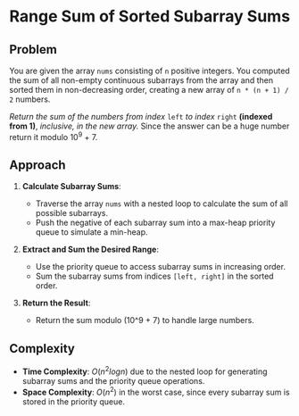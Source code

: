 # Range Sum of Sorted Subarray Sums

## Problem
You are given the array `nums` consisting of `n` positive integers. You computed the sum of all non-empty continuous subarrays from the array and then sorted them in non-decreasing order, creating a new array of `n * (n + 1) / 2` numbers.

*Return the sum of the numbers from index* `left` *to index* `right` **(indexed from 1)**, *inclusive, in the new array.* Since the answer can be a huge number return it modulo 10<sup>9</sup> + 7.

## Approach

1. **Calculate Subarray Sums**:
   - Traverse the array `nums` with a nested loop to calculate the sum of all possible subarrays.
   - Push the negative of each subarray sum into a max-heap priority queue to simulate a min-heap.

2. **Extract and Sum the Desired Range**:
   - Use the priority queue to access subarray sums in increasing order.
   - Sum the subarray sums from indices `[left, right]` in the sorted order.

3. **Return the Result**:
   - Return the sum modulo \(10^9 + 7\) to handle large numbers.
  
## Complexity

- **Time Complexity**: $O(n^2logn)$ due to the nested loop for generating subarray sums and the priority queue operations.
- **Space Complexity**: $O(n^2)$ in the worst case, since every subarray sum is stored in the priority queue.
